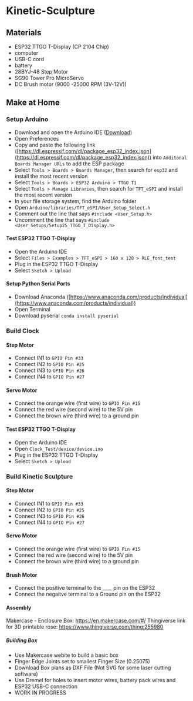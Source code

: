 # Kinetic-Sculpture

## Materials

 - ESP32 TTGO T-Display (CP 2104 Chip)
 - computer
 - USB-C cord
 - battery
 - 28BYJ-48 Step Motor
 - SG90 Tower Pro MicroServo
 - DC Brush motor (9000 -25000 RPM (3V-12V))

## Make at Home

### Setup Arduino

- Download and open the Arduino IDE ([Download](https://www.arduino.cc/en/software))
- Open Preferences 
- Copy and paste the following link ([https://dl.espressif.com/dl/package_esp32_index.json](https://dl.espressif.com/dl/package_esp32_index.json)) into `Additonal Boards Manager URLs` to add the ESP package
- Select `Tools > Boards > Boards Manager`, then search for `esp32` and install the most recent version
- Select `Tools > Boards > ESP32 Arduino > TTGO T1`
- Select `Tools > Manage Libraries`, then search for `TFT_eSPI` and install the most recent version
- In your file storage system, find the Arduino folder
- Open `Arduino/libraries/TFT_eSPI/User_Setup_Select.h`
- Comment out the line that says `#include <User_Setup.h>`
- Uncomment the line that says `#include <User_Setups/Setup25_TTGO_T_Display.h>`

#### Test ESP32 TTGO T-Display

- Open the Arduino IDE
- Select `Files > Examples > TFT_eSPI > 160 x 128 > RLE_font_test`
- Plug in the ESP32 TTGO T-Display
- Select `Sketch > Upload`

#### Setup Python Serial Ports

- Download Anaconda ([https://www.anaconda.com/products/individual](https://www.anaconda.com/products/individual))
- Open Terminal
- Download pyserial `conda install pyserial`

### Build Clock

#### Step Motor

- Connect IN1 to `GPIO Pin #33`
- Connect IN2 to `GPIO Pin #25`
- Connect IN3 to `GPIO Pin #26`
- Connect IN4 to `GPIO Pin #27`

#### Servo Motor

- Connect the orange wire (first wire) to `GPIO Pin #15`
- Connect the red wire (second wire) to the 5V pin
- Connect the brown wire (third wire) to a ground pin

#### Test ESP32 TTGO T-Display

- Open the Arduino IDE
- Open `Clock_Test/device/device.ino`
- Plug in the ESP32 TTGO T-Display
- Select `Sketch > Upload`

### Build Kinetic Sculpture

#### Step Motor

- Connect IN1 to `GPIO Pin #33`
- Connect IN2 to `GPIO Pin #25`
- Connect IN3 to `GPIO Pin #26`
- Connect IN4 to `GPIO Pin #27`

#### Servo Motor

- Connect the orange wire (first wire) to `GPIO Pin #15`
- Connect the red wire (second wire) to the 5V pin
- Connect the brown wire (third wire) to a ground pin

#### Brush Motor

- Connect the positive terminal to the ____ pin on the ESP32
- Connect the negaitve terminal to a Ground pin on the ESP32

#### Assembly  
Makercase - Enclosure Box: https://en.makercase.com/#/ 
Thingiverse link for 3D printable rose: https://www.thingiverse.com/thing:255980

##### Building Box
- Use Makercase webite to build a basic box
- Finger Edge Joints set to smallest Finger Size (0.25075)
- Download Box plans as DXF File (Not SVG for some laser cutting software)
- Use Dremel for holes to insert motor wires, battery pack wires and ESP32 USB-C connection 
- WORK IN PROGRESS

